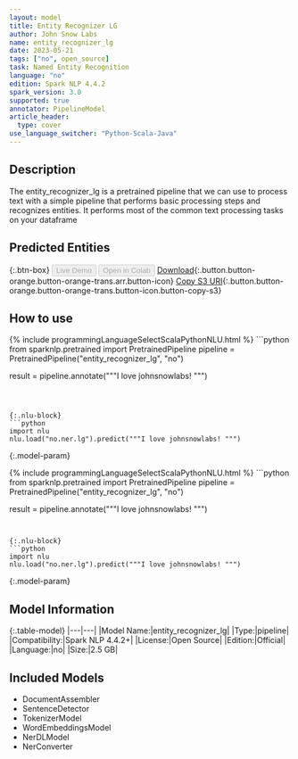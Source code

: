 ```yaml
---
layout: model
title: Entity Recognizer LG
author: John Snow Labs
name: entity_recognizer_lg
date: 2023-05-21
tags: ["no", open_source]
task: Named Entity Recognition
language: "no"
edition: Spark NLP 4.4.2
spark_version: 3.0
supported: true
annotator: PipelineModel
article_header:
  type: cover
use_language_switcher: "Python-Scala-Java"
---
```


## Description

The entity_recognizer_lg is a pretrained pipeline that we can use to process text with a simple pipeline that performs basic processing steps and recognizes entities.
It performs most of the common text processing tasks on your dataframe

## Predicted Entities



{:.btn-box}
<button class="button button-orange" disabled>Live Demo</button>
<button class="button button-orange" disabled>Open in Colab</button>
[Download](https://s3.amazonaws.com/auxdata.johnsnowlabs.com/public/models/entity_recognizer_lg_no_4.4.2_3.0_1684640295003.zip){:.button.button-orange.button-orange-trans.arr.button-icon}
[Copy S3 URI](s3://auxdata.johnsnowlabs.com/public/models/entity_recognizer_lg_no_4.4.2_3.0_1684640295003.zip){:.button.button-orange.button-orange-trans.button-icon.button-copy-s3}

## How to use

<div class="tabs-box" markdown="1">
{% include programmingLanguageSelectScalaPythonNLU.html %}
```python
from sparknlp.pretrained import PretrainedPipeline
pipeline = PretrainedPipeline("entity_recognizer_lg", "no")

result = pipeline.annotate("""I love johnsnowlabs! """)
```



{:.nlu-block}
```python
import nlu
nlu.load("no.ner.lg").predict("""I love johnsnowlabs! """)
```

</div>

{:.model-param}

<div class="tabs-box" markdown="1">
{% include programmingLanguageSelectScalaPythonNLU.html %}
```python
from sparknlp.pretrained import PretrainedPipeline
pipeline = PretrainedPipeline("entity_recognizer_lg", "no")

result = pipeline.annotate("""I love johnsnowlabs! """)
```


{:.nlu-block}
```python
import nlu
nlu.load("no.ner.lg").predict("""I love johnsnowlabs! """)
```
</div>

{:.model-param}
## Model Information

{:.table-model}
|---|---|
|Model Name:|entity_recognizer_lg|
|Type:|pipeline|
|Compatibility:|Spark NLP 4.4.2+|
|License:|Open Source|
|Edition:|Official|
|Language:|no|
|Size:|2.5 GB|

## Included Models

- DocumentAssembler
- SentenceDetector
- TokenizerModel
- WordEmbeddingsModel
- NerDLModel
- NerConverter